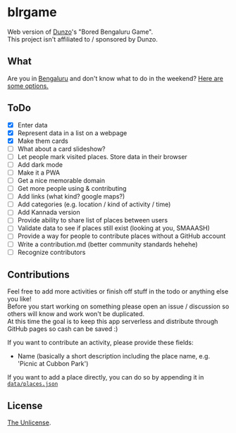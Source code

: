 # blrgame
Web version of [Dunzo](https://www.dunzo.com)'s "Bored Bengaluru Game".  
This project isn't affiliated to / sponsored by Dunzo.

## What
Are you in [Bengaluru](https://en.wikipedia.org/wiki/Bangalore) and don't know what to do in the weekend?
[Here are some options.](https://blaze-3.github.io/blrgame/)

## ToDo
- [x] Enter data
- [x] Represent data in a list on a webpage
- [x] Make them cards
- [ ] What about a card slideshow?
- [ ] Let people mark visited places. Store data in their browser
- [ ] Add dark mode
- [ ] Make it a PWA
- [ ] Get a nice memorable domain
- [ ] Get more people using & contributing
- [ ] Add links (what kind? google maps?)
- [ ] Add categories (e.g. location / kind of activity / time)
- [ ] Add Kannada version
- [ ] Provide ability to share list of places between users
- [ ] Validate data to see if places still exist (looking at you, SMAAASH)
- [ ] Provide a way for people to contribute places without a GitHub account
- [ ] Write a contribution.md (better community standards hehehe)
- [ ] Recognize contributors

## Contributions
Feel free to add more activities or finish off stuff in the todo or anything else you like!  
Before you start working on something please open an issue / discussion so others will know and work won't be duplicated.  
At this time the goal is to keep this app serverless and distribute through GitHub pages so cash can be saved :)

If you want to contribute an activity, please provide these fields:
* Name (basically a short description including the place name, e.g. 'Picnic at Cubbon Park')

If you want to add a place directly, you can do so by appending it in [`data/places.json`](./data/places.json)

## License
[The Unlicense](https://choosealicense.com/licenses/unlicense/).